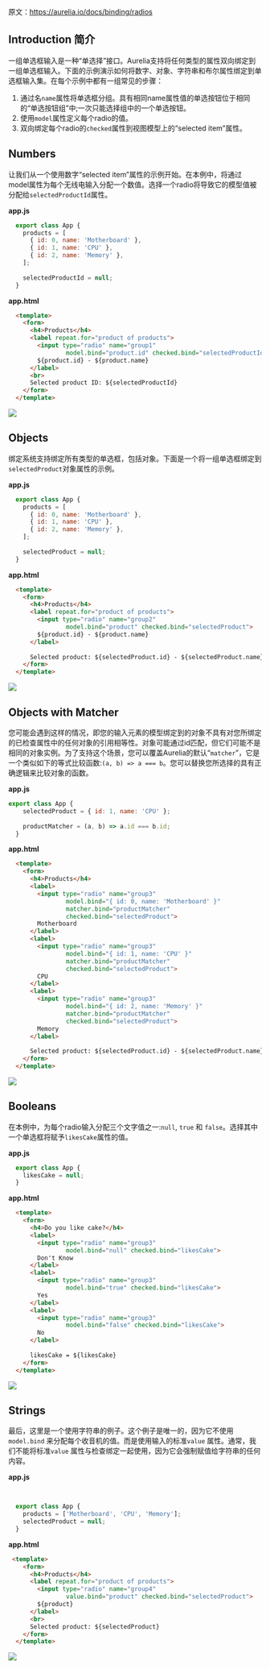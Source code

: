 原文：https://aurelia.io/docs/binding/radios


## Introduction 简介

一组单选框输入是一种“单选择”接口。Aurelia支持将任何类型的属性双向绑定到一组单选框输入。下面的示例演示如何将数字、对象、字符串和布尔属性绑定到单选框输入集。在每个示例中都有一组常见的步骤：

1.  通过名`name`属性将单选框分组。具有相同name属性值的单选按钮位于相同的“单选按钮组”中;一次只能选择组中的一个单选按钮。
2.  使用`model`属性定义每个radio的值。
3.  双向绑定每个radio的`checked`属性到视图模型上的“selected item”属性。


## Numbers

让我们从一个使用数字“selected item”属性的示例开始。在本例中，将通过model属性为每个无线电输入分配一个数值。选择一个radio将导致它的模型值被分配给`selectedProductId`属性。

**app.js**
```javascript
  export class App {
    products = [
      { id: 0, name: 'Motherboard' },
      { id: 1, name: 'CPU' },
      { id: 2, name: 'Memory' },
    ];
  
    selectedProductId = null;
  }
```
**app.html**
```html
  <template>
    <form>
      <h4>Products</h4>
      <label repeat.for="product of products">
        <input type="radio" name="group1"
                model.bind="product.id" checked.bind="selectedProductId">
        ${product.id} - ${product.name}
      </label>
      <br>
      Selected product ID: ${selectedProductId}
    </form>
  </template>
```
![](https://github.com/sansantang/aurelia_translate/blob/master/Binding/IMG/Radios/1.gif)

## Objects

绑定系统支持绑定所有类型的单选框，包括对象。下面是一个将一组单选框绑定到`selectedProduct`对象属性的示例。

**app.js**
```javascript
  export class App {
    products = [
      { id: 0, name: 'Motherboard' },
      { id: 1, name: 'CPU' },
      { id: 2, name: 'Memory' },
    ];
  
    selectedProduct = null;
  }
```
**app.html**
```html
  <template>
    <form>
      <h4>Products</h4>
      <label repeat.for="product of products">
        <input type="radio" name="group2"
                model.bind="product" checked.bind="selectedProduct">
        ${product.id} - ${product.name}
      </label>
  
      Selected product: ${selectedProduct.id} - ${selectedProduct.name}
    </form>
  </template>
```
![](https://github.com/sansantang/aurelia_translate/blob/master/Binding/IMG/Radios/2.gif)

## Objects with Matcher

您可能会遇到这样的情况，即您的输入元素的模型绑定到的对象不具有对您所绑定的已检查属性中的任何对象的引用相等性。对象可能通过id匹配，但它们可能不是相同的对象实例。为了支持这个场景，您可以覆盖Aurelia的默认“`matcher`”，它是一个类似如下的等式比较函数:`(a, b) => a === b`。您可以替换您所选择的具有正确逻辑来比较对象的函数。

**app.js**
```javascript
export class App {
    selectedProduct = { id: 1, name: 'CPU' };
  
    productMatcher = (a, b) => a.id === b.id;
  }
```
**app.html**
```html
  <template>
    <form>
      <h4>Products</h4>
      <label>
        <input type="radio" name="group3"
                model.bind="{ id: 0, name: 'Motherboard' }"
                matcher.bind="productMatcher"
                checked.bind="selectedProduct">
        Motherboard
      </label>
      <label>
        <input type="radio" name="group3"
                model.bind="{ id: 1, name: 'CPU' }"
                matcher.bind="productMatcher"
                checked.bind="selectedProduct">
        CPU
      </label>
      <label>
        <input type="radio" name="group3"
                model.bind="{ id: 2, name: 'Memory' }"
                matcher.bind="productMatcher"
                checked.bind="selectedProduct">
        Memory
      </label>
  
      Selected product: ${selectedProduct.id} - ${selectedProduct.name}
    </form>
  </template>
```
![](https://github.com/sansantang/aurelia_translate/blob/master/Binding/IMG/Radios/3.gif)

## Booleans

在本例中，为每个radio输入分配三个文字值之一:`null`, `true` 和 `false`。选择其中一个单选框将赋予`likesCake`属性的值。

**app.js**
```javascript
  export class App {
    likesCake = null;
  }
```
**app.html**
```html
  <template>
    <form>
      <h4>Do you like cake?</h4>
      <label>
        <input type="radio" name="group3"
                model.bind="null" checked.bind="likesCake">
        Don't Know
      </label>
      <label>
        <input type="radio" name="group3"
                model.bind="true" checked.bind="likesCake">
        Yes
      </label>
      <label>
        <input type="radio" name="group3"
                model.bind="false" checked.bind="likesCake">
        No
      </label>
  
      likesCake = ${likesCake}
    </form>
  </template>
```
![](https://github.com/sansantang/aurelia_translate/blob/master/Binding/IMG/Radios/4.gif)

## Strings

最后，这里是一个使用字符串的例子。这个例子是唯一的，因为它不使用 `model.bind` 来分配每个收音机的值。而是使用输入的标准`value` 属性。通常，我们不能将标准`value` 属性与检查绑定一起使用，因为它会强制赋值给字符串的任何内容。

**app.js**
```javascript
    

  export class App {
    products = ['Motherboard', 'CPU', 'Memory'];
    selectedProduct = null;
  }
```
**app.html**
```html
 <template>
    <form>
      <h4>Products</h4>
      <label repeat.for="product of products">
        <input type="radio" name="group4"
                value.bind="product" checked.bind="selectedProduct">
        ${product}
      </label>
      <br>
      Selected product: ${selectedProduct}
    </form>
  </template>
```
![](https://github.com/sansantang/aurelia_translate/blob/master/Binding/IMG/Radios/5.gif)